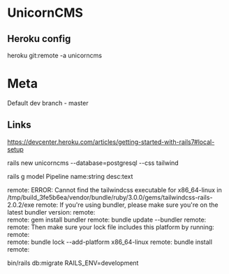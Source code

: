 # UnicornCMS

## Heroku config
heroku git:remote -a unicorncms

# Meta
Default dev branch - master



## Links 

https://devcenter.heroku.com/articles/getting-started-with-rails7#local-setup

rails new unicorncms --database=postgresql --css tailwind

rails g model Pipeline name:string desc:text



remote:        ERROR: Cannot find the tailwindcss executable for x86_64-linux in /tmp/build_3fe5b6ea/vendor/bundle/ruby/3.0.0/gems/tailwindcss-rails-2.0.2/exe
remote:        If you're using bundler, please make sure you're on the latest bundler version:
remote:        
remote:          gem install bundler
remote:          bundle update --bundler
remote:        
remote:        Then make sure your lock file includes this platform by running:
remote:        
remote:          bundle lock --add-platform x86_64-linux
remote:          bundle install
remote:        


bin/rails db:migrate RAILS_ENV=development

